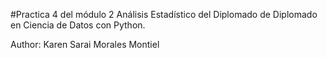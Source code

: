 #Practica 4 del módulo 2 Análisis Estadístico del Diplomado de Diplomado en Ciencia de Datos con Python.

Author: Karen Sarai Morales Montiel